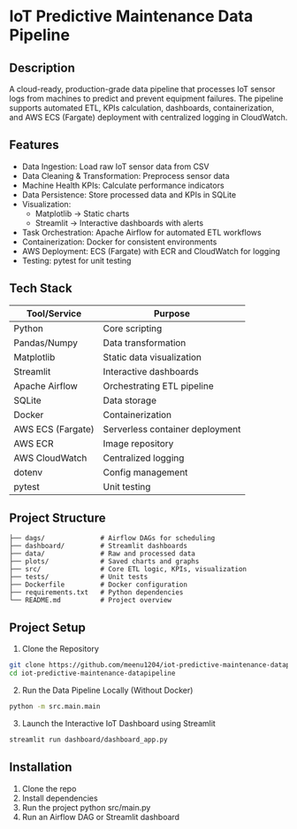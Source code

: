 # IoT Predictive Maintenance Data Pipeline

## Description

A cloud-ready, production-grade data pipeline that processes IoT sensor logs from machines to predict and prevent equipment failures. The pipeline supports automated ETL, KPIs calculation, dashboards, containerization, and AWS ECS (Fargate) deployment with centralized logging in CloudWatch.

## Features

- Data Ingestion: Load raw IoT sensor data from CSV
- Data Cleaning & Transformation: Preprocess sensor data
- Machine Health KPIs: Calculate performance indicators
- Data Persistence: Store processed data and KPIs in SQLite
- Visualization:
   - Matplotlib → Static charts
   - Streamlit → Interactive dashboards with alerts
- Task Orchestration: Apache Airflow for automated ETL workflows
- Containerization: Docker for consistent environments
- AWS Deployment: ECS (Fargate) with ECR and CloudWatch for logging
- Testing: pytest for unit testing

## Tech Stack

| Tool/Service                   | Purpose                        |
|--------------------------------|--------------------------------|
| Python                         | Core scripting                 |
| Pandas/Numpy	                  | Data transformation            |
| Matplotlib                     | Static data visualization      |              
| Streamlit                      | Interactive dashboards         |
| Apache Airflow                 | Orchestrating ETL pipeline     |
| SQLite                         | Data storage                   |
| Docker                         | Containerization               | 
| AWS ECS (Fargate)              | Serverless container deployment|
| AWS ECR                        | Image repository               |
| AWS CloudWatch                 | Centralized logging            |
| dotenv                         | Config management              |
| pytest                         | Unit testing                   |

## Project Structure

```
├── dags/              # Airflow DAGs for scheduling
├── dashboard/         # Streamlit dashboards
├── data/              # Raw and processed data
├── plots/             # Saved charts and graphs
├── src/               # Core ETL logic, KPIs, visualization
├── tests/             # Unit tests
├── Dockerfile         # Docker configuration
├── requirements.txt   # Python dependencies
└── README.md          # Project overview
```

## Project Setup

1. Clone the Repository

```bash
git clone https://github.com/meenu1204/iot-predictive-maintenance-datapipeline
cd iot-predictive-maintenance-datapipeline
```
2.  Run the Data Pipeline Locally (Without Docker)

```bash
python -m src.main.main
```
3.  Launch the Interactive IoT Dashboard using Streamlit

```bash
streamlit run dashboard/dashboard_app.py
```

## Installation

1. Clone the repo
2. Install dependencies
3. Run the project
   python src/main.py
4. Run an Airflow DAG or Streamlit dashboard
   

